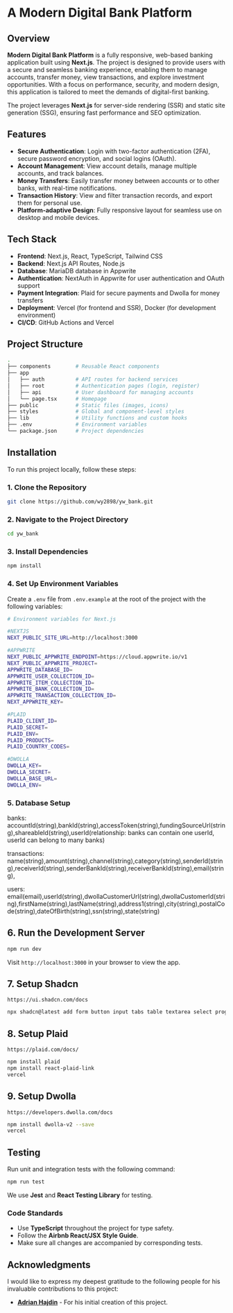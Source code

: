 # A Modern Digital Bank Platform

## Overview

**Modern Digital Bank Platform** is a fully responsive, web-based banking application built using **Next.js**. The project is designed to provide users with a secure and seamless banking experience, enabling them to manage accounts, transfer money, view transactions, and explore investment opportunities. With a focus on performance, security, and modern design, this application is tailored to meet the demands of digital-first banking.

The project leverages **Next.js** for server-side rendering (SSR) and static site generation (SSG), ensuring fast performance and SEO optimization.

## Features

- **Secure Authentication**: Login with two-factor authentication (2FA), secure password encryption, and social logins (OAuth).
- **Account Management**: View account details, manage multiple accounts, and track balances.
- **Money Transfers**: Easily transfer money between accounts or to other banks, with real-time notifications.
- **Transaction History**: View and filter transaction records, and export them for personal use.
- **Platform-adaptive Design**: Fully responsive layout for seamless use on desktop and mobile devices.

## Tech Stack

- **Frontend**: Next.js, React, TypeScript, Tailwind CSS
- **Backend**: Next.js API Routes, Node.js
- **Database**: MariaDB database in Appwrite
- **Authentication**: NextAuth in Appwrite for user authentication and OAuth support
- **Payment Integration**: Plaid for secure payments and Dwolla for money transfers
- **Deployment**: Vercel (for frontend and SSR), Docker (for development environment)
- **CI/CD**: GitHub Actions and Vercel

## Project Structure

```bash
.
├── components        # Reusable React components
├── app
│   ├── auth          # API routes for backend services
│   ├── root          # Authentication pages (login, register)
│   ├── api           # User dashboard for managing accounts
│   └── page.tsx      # Homepage
├── public            # Static files (images, icons)
├── styles            # Global and component-level styles
├── lib               # Utility functions and custom hooks
├── .env              # Environment variables
└── package.json      # Project dependencies
```

## Installation

To run this project locally, follow these steps:

### 1. Clone the Repository

```bash
git clone https://github.com/wy2898/yw_bank.git
```

### 2. Navigate to the Project Directory

```bash
cd yw_bank
```

### 3. Install Dependencies

```bash
npm install
```

### 4. Set Up Environment Variables

Create a `.env` file from `.env.example` at the root of the project with the following variables:

```bash
# Environment variables for Next.js

#NEXTJS
NEXT_PUBLIC_SITE_URL=http://localhost:3000

#APPWRITE
NEXT_PUBLIC_APPWRITE_ENDPOINT=https://cloud.appwrite.io/v1
NEXT_PUBLIC_APPWRITE_PROJECT=
APPWRITE_DATABASE_ID=
APPWRITE_USER_COLLECTION_ID=
APPWRITE_ITEM_COLLECTION_ID=
APPWRITE_BANK_COLLECTION_ID=
APPWRITE_TRANSACTION_COLLECTION_ID=
NEXT_APPWRITE_KEY=

#PLAID
PLAID_CLIENT_ID=
PLAID_SECRET=
PLAID_ENV=
PLAID_PRODUCTS=
PLAID_COUNTRY_CODES=

#DWOLLA
DWOLLA_KEY=
DWOLLA_SECRET=
DWOLLA_BASE_URL=
DWOLLA_ENV=
```

### 5. Database Setup

banks: accountId(string),bankId(string),accessToken(string),fundingSourceUrl(string),shareableId(string),userId(relationship: banks can contain one userId, userId can belong to many banks)

transactions: name(string),amount(string),channel(string),category(string),senderId(string),receiverId(string),senderBankId(string),receiverBankId(string),email(string),

users: email(email),userId(string),dwollaCustomerUrl(string),dwollaCustomerId(string),firstName(string),lastName(string),address1(string),city(string),postalCode(string),dateOfBirth(string),ssn(string),state(string)

## 6. Run the Development Server

```bash
npm run dev
```

Visit `http://localhost:3000` in your browser to view the app.

## 7. Setup Shadcn

`https://ui.shadcn.com/docs`

```bash
npx shadcn@latest add form button input tabs table textarea select progress
```

## 8. Setup Plaid

`https://plaid.com/docs/`

```bash
npm install plaid
npm install react-plaid-link
vercel
```

## 9. Setup Dwolla

`https://developers.dwolla.com/docs`

```bash
npm install dwolla-v2 --save
vercel
```

## Testing

Run unit and integration tests with the following command:

```bash
npm run test
```

We use **Jest** and **React Testing Library** for testing.

### Code Standards

- Use **TypeScript** throughout the project for type safety.
- Follow the **Airbnb React/JSX Style Guide**.
- Make sure all changes are accompanied by corresponding tests.

## Acknowledgments

I would like to express my deepest gratitude to the following people for his invaluable contributions to this project:

- **[Adrian Hajdin](https://github.com/adrianhajdin)** - For his initial creation of this project.
